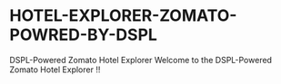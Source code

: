 # HOTEL-EXPLORER-ZOMATO-POWRED-BY-DSPL
DSPL-Powered Zomato Hotel Explorer  Welcome to the DSPL-Powered Zomato Hotel Explorer !!
